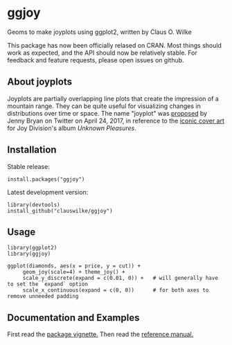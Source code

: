 # ggjoy
Geoms to make joyplots using ggplot2, written by Claus O. Wilke

This package has now been officially relased on CRAN. Most things should work as expected, and the API should now be relatively stable. For feedback and feature requests, please open issues on github.

## About joyplots

Joyplots are partially overlapping line plots that create the impression of a mountain range. They can be quite useful for visualizing changes in distributions over time or space. The name "joyplot" was [proposed](
https://twitter.com/JennyBryan/status/856674638981550080) by Jenny Bryan on Twitter on April 24, 2017, in reference to the [iconic cover art](https://blogs.scientificamerican.com/sa-visual/pop-culture-pulsar-origin-story-of-joy-division-s-unknown-pleasures-album-cover-video/) for Joy Division's album _Unknown Pleasures_.

## Installation

Stable release:

    install.packages("ggjoy")

Latest development version:

    library(devtools)
    install_github("clauswilke/ggjoy")

## Usage

    library(ggplot2)
    library(ggjoy)
    
    ggplot(diamonds, aes(x = price, y = cut)) +
         geom_joy(scale=4) + theme_joy() +
         scale_y_discrete(expand = c(0.01, 0)) +   # will generally have to set the `expand` option
         scale_x_continuous(expand = c(0, 0))      # for both axes to remove unneeded padding
 

## Documentation and Examples

First read the [package vignette.](https://cran.r-project.org/web/packages/ggjoy/vignettes/introduction.html) Then read the [reference manual.](https://cran.r-project.org/web/packages/ggjoy/ggjoy.pdf)
